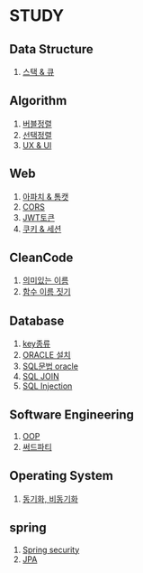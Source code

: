 # STUDY


## Data Structure
  1. [스택 & 큐](https://github.com/sinsincoccr/1Day1Commit/blob/main/Data%20Structure%20/%EC%8A%A4%ED%83%9D%20%26%20%ED%81%90.md)

## Algorithm
  1. [버블정렬](https://github.com/sinsincoccr/1Day1Commit/blob/main/Algorithm/%EB%B2%84%EB%B8%94%EC%A0%95%EB%A0%AC.md)
  2. [선택정렬](https://github.com/sinsincoccr/Study/blob/main/Algorithm/%EC%84%A0%ED%83%9D%EC%A0%95%EB%A0%AC.md)
  3. [UX & UI](https://github.com/sinsincoccr/Study/blob/main/Algorithm/UI%20%26%20UX.md)
 
     
## Web
  1. [아파치 & 톰캣](https://github.com/sinsincoccr/1Day1Commit/blob/main/Web/Apache%20%26%20Tomcat.md)
  2. [CORS](https://github.com/sinsincoccr/Study/blob/main/Web/CORS.md)
  3. [JWT토큰](https://github.com/sinsincoccr/Study/blob/main/Web/JWT%ED%86%A0%ED%81%B0.md)
  4. [쿠키 & 세션](https://github.com/sinsincoccr/Study/blob/main/Web/%EC%BF%A0%ED%82%A4%20%26%20%EC%84%B8%EC%85%98.md)

## CleanCode
  1. [의미있는 이름](https://github.com/sinsincoccr/1Day1Commit/blob/main/CleanCode/%EC%9D%98%EB%AF%B8%EC%9E%88%EB%8A%94%20%EC%9D%B4%EB%A6%84.md)
  2. [함수 이름 짓기](https://github.com/sinsincoccr/1Day1Commit/blob/main/CleanCode/%ED%95%A8%EC%88%98.md)
 


 ## Database
  1. [key종류](https://github.com/sinsincoccr/1Day1Commit/blob/main/database/key%20%EC%A2%85%EB%A5%98.md)
  2. [ORACLE 설치](https://github.com/sinsincoccr/Study/blob/main/database/oracle%20%EC%84%A4%EC%B9%98.md)
  3. [SQL문법 oracle](https://github.com/sinsincoccr/Study/blob/main/database/%5BSQL%5D%20%EB%AC%B8%EB%B2%95(oracle).md)
  4. [SQL JOIN](https://github.com/sinsincoccr/Study/blob/main/database/%5BSQL%5D%20JOIN%EB%AC%B8.md)
  5. [SQL Injection](https://github.com/sinsincoccr/Study/blob/main/database/SQL%20Injection.md)

## Software Engineering
  1. [OOP](https://github.com/sinsincoccr/1Day1Commit/blob/main/Software%20Engineering/%EA%B0%9D%EC%B2%B4%EC%A7%80%ED%96%A5%ED%94%84%EB%A1%9C%EA%B7%B8%EB%9E%98%EB%B0%8D(OOP).md)
  2. [써드파티](https://github.com/sinsincoccr/Study/blob/main/Software%20Engineering/%EC%8D%A8%EB%93%9C%ED%8C%8C%ED%8B%B0.md)
 
## Operating System
  1. [동기화, 비동기화](https://github.com/sinsincoccr/Study/blob/main/Operating%20System/%EB%8F%99%EA%B8%B0%ED%99%94%20%EB%B9%84%EB%8F%99%EA%B8%B0%ED%99%94.md)
 

 ## spring
   1. [Spring security](https://github.com/sinsincoccr/Study/blob/main/Spring/Spring%20Security%20JWT.md)
   2. [JPA](https://github.com/sinsincoccr/Study/blob/main/Spring/JPA.md)
